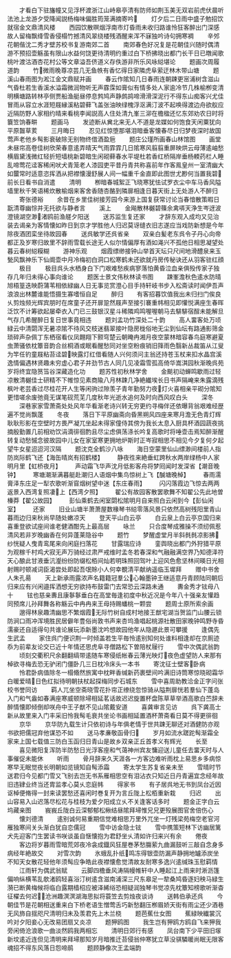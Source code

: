 <!-- { "loadSidebar": true } -->
　　才看白下驻旛幢又见浮杯渡浙江山峙皋亭清有防师如荆玉美无双岩前虎伏晨听法池上龙游夕受降闻説杨梅味偏胜筠笼满摘寄吟
　　灯夕后二日雨中盛子勉招饮就宿金文鼎清风楼
　　西园饮散暝烟浮南市灯昏雨未收归路谁怜狂客醉出门深感故人留梅飘绛雪香侵榻竹撼清风翠绕楼残酒醒来浑不寐独吟诗句拥寒裯
　　辛邜花朝偕沈二秀才壁苏校书复游南郊二首
　　南郊春色好况复是花朝佳兴随时偶清游不预招壶觞虽有限山水益何饶更待清明约重过白下桥拂晓出都门长干日已暾闻歌桃叶渡沽酒杏花村公等文章溢吾侪道义存佚游非所乐风咏縂堪论
　　题画次周履道韵
　　竹微雨晚尊凉芸几无鱼帙有香忆得日家隣虎阜萦迂林木带山塘
　　题溪山春雨图为淞江金文鼎赋并画
　　春云作隂知几日春雨连朝踈更宻浦树含滋山气昏杜若生香溪水溢霜微润物听无声霡霂如膏似有情多处人家逾冷节几株榆栁变清明横塘路转林亭侧贾船渔艇昼停息鹁鸠声静鹧鸪啼滑滑深泥行不得东山痴客兴尤佳冒雨从容立水涯短屐縁溪粘碧藓飞盖张油映绿槐浮沤满汀波不起唤得渡边舟欲舣应近隔防野人家相约晴来看桃李闻説高人住处清九峯三泖在檐楹还忆东郊劝农日时将簔笠饷春畊
　　题画马
　　发迹断从兾北来无人不道是龙媒如何饱食天闲粟犹向平原齧草荄
　　三月晦日
　　忍见红惊堕那堪泪暗垂客懐春尽日归梦夜深时故国莺声老他乡髩影衰破除无别物终借酒盈巵
　　题庄公瑾所画春山林馆图
　　画堂未昼帘高卷佳树欣荣春意逺弄晴天气雨霏霏几日隂寒风翦翦重屏映烘云母薄逺岫愁横眉黛浅微红轻折短墙桃新碧暗生闲砌藓春水平堤杜若香红桥隔岸垂杨輭药栏人睡乱啼莺花迳客稀闲吠犬青笼老人漆园吏平昔丹青共称喜前年作客鳯皇州一室清幽大如蠒常时适意恣挥洒从把襟懐漫舒展人间一幅重千金直即此图世尤尠何当置我碧前长日看书自消遣
　　清明
　　栁暗春城絮正飞晓寒犹怯试罗衣尘中车马香风隘墙里秋千笑语稀炊散榆烟来客舍香随杏酪到隣扉相逢日暮天街上无处游人不醉归
　　寄张德裕
　　余昔在乡里佳树接芳园今来游上国复获常讨论当春愔散策暇日翫清尊幽悰并无托欲与静者言
　　溪上
　　金飚散林樾碧篠余禽哢天浄生岑迓波澄镜湖空渺渚鸥前渔艖夕阳送
　　送苏监生复还家
　　才辞东观入成均又见治装去谒亲为客情懐如昨日到京才学胜他人归迟莫讶缝衣旧志遂应当戏防新想是今年除夜酒团栾坐待故园春
　　送呉敏学还呉省亲
　　双亲白髪老东呉令子丹心向帝都正及岁寒归故里不辞雨雪载长途无人似尔情偏厚有酒如渑兴不孤他日相思凝望处暮云春树縂糢糊
　　游神乐观
　　烟霞缥缈接钟山举首天坛只尺间地滑醴泉来玉甃风飘神乐下仙阛壶中月冷梅初白洞口松寒鹤未还欲就丹房传秘诀还从羽客驻红顔
　　极目
　　极目呉头水栖身白下门艰难愁疾病寥落怕黄昏泣血亲俱殁传家子独存几年归未得心事向谁论
　　题医士景文伟秋林读书图
　　踈峯澹秋色逺水防晴旭梧篁迭映蔚蒲苇相依緑幽人日无事览赏澄心目手持轩岐书步入松斋读时闻伊吾声浪浪出林麓谁能悟摄生寡嗜恒自足
　　醉归
　　有客招暮饮值我出未归扫门俟良乆剪烛频光辉宾朋时在席童子还开扉跫然屐声至接引褰重帏相见即懽悦满座生春晖泛饮不计筹欲起屡牵衣入门已三鼓银汉星斗稀隣鸡鸣喔喔朝马去騑騑宿酲未能解旦气存几希醒醉日复日世事竟相违
　　题刘孟功竹深处二十韵
　　高人畱客处万顷緑云中清閟浑无暑凉隂不待风交枝迷翡翠接叶隐房栊俗地无尘到仙坛有路通影筛金琐碎声杂佩丁东栖宿看仪凤翺翔下颢穹楚云朝晻冉湘月夜空蒙林暗容春鸟庭寒避夏虫萧骚依枕簟音韵合丝桐酒或眠看醒愁同对坐空粉痕销旧箨雨色翳新丛裁笛从江叟为竿任钓童屐粘苔迳碧映露灯红借看随人兴何须问主翁还持苍玉杖来扣水晶宫溪逸情偏遇林贤趣未穷虚心君子并劲节古人同几见凌霜雪孤高倚华嵩淇园秋渐晚呉苑岁将终宜隐筼筜谷深藏造化功
　　题苏性初秋林学舍
　　金颷初动蝉鸣歇雨过轻凉散清樾佳士研精不下帷惊见素商隃八月林踈几净絶纎埃长日书声隔崦来朱露滴残枫叶老芸香过尽桂花开人生等闲驹过隙羡子青年勤努力夜灯火喜相亲平砌分隂知更惜嗟余废弛竟无谋笔砚荒芜几度秋年光逝水追何及时向西风叹白头
　　深冬
　　深巷家家雪萧斋处处风年华看渐老诗兴转无穷更约寻梅伴还依曝背翁艰难经歴遍不觉尚飘蓬
　　冬夜
　　落日下平原幽斋向昏黑朔风四座来寒月澹无色青灯辉耿耿形影在空壁时方畏严凝兀坐起未得家僮侍其傍为我长太息入厨具杯酒园蔬夜挑摘殷勤置几前相劝饮涓滴徘徊酌且尽尘虑俱荡涤长吟复高歌时将唾壶击焉知醉渐醒转复动愁慽念彼故园中儿女在家室寒更拥地炉斯时正岑寂相思不相见今夕复何夕起望牛女星迢迢河汉隔
　　题沈克全鹤沙八咏
　　海日空蒙里仙山缥渺间楼前人指防岚际鹤飞还【海缶晴岚有招鹤楼】
　　静夜徃来絶垂虹跨秋水两岸绿杨中人家明月里【虹桥夜月】
　　声动霜飞华声沈月低影客舟将梦囘闻时发深省【潮音晚钟】
　　寒塘潮渐满暮艇赴潮归人语烟中集鸟惊树上飞【醎塘晚棹】
　　春雨濡膏泽东庄足一犁农歌听渐窅烟树望中迷【东庄春雨】
　　闪闪落霞边飞惊去两两返景入西湾复照凄上【西湾夕照】
　　翟公有故园客散罢歌舞不知翟公先此地曽榛莽【翟公故园】
　　彭仙乘鹤去闲室閟松隂明月自来照白云闲到今【彭仙闲室】
　　还家
　　旧业山塘半萧萧屋数椽琴书縂零落风景只依然高树残阳里青山暮雨边归来秋尚早随处嫩凉天
　　登天平山白云亭
　　白云泉上白云亭京国归来喜重登欲试座间谁老健酒酣先上最高层
　　咏兰
　　只合度琴成雅操不须纫佩惹清风若非岁晚幽香在何异蓬莱隐谷中
　　题竹
　　梦醒虚堂月半斜毵毵凉影拂纱恍疑人曳青鸾尾来向闲庭扫落花
　　甘露瑞应诗
　　銮舆晓出都门外狩猎平原为观稼千村鸡犬寂无声万骑经过肃严戒维时孟冬若春深和气融融满空界乃知德泽符天心酿此甘液垂沆瀣纷纷防缀松栢间灿若明珠照回驾叶上迎风色愈坚林间暎日光相射赐时顿减词臣渴尝处即起吾氓賖小人何幸覩清平献纳遥临玉墀拜
　　赠中书舍人朱孔昜
　　天上新承雨露浓声名籍籍冠羣公心翰墨钟王继适意丹青顾陆同朝后归来应有兴闲邉挥洒想无穷欲持布鼓雷门去常恐云深路未通
　　夀金秀才铉母八十
　　铉也慈亲夀且康鬖鬖垂白在高堂毎逢初度中秋近况是今年八十强亲友懽趋同预席儿孙拜舞各称觞云中冉冉来王母持赐蟠桃一颗尝
　　题周士原所索余画
　　邈得林泉趣清幽思不繁烟霞无际竹树自成村地接王猷宅湖当贺监门山腰云锁防涧口雨冲浑境胜民居僻年豊俗尚敦书声来杏坞渔唱起桃源社散田家晚钟鸣野寺昏濡豪还自适得句共谁论展玩添新墨沈吟想故园他年从隐遯此景可攀援
　　逢偶先生武孟
　　家住呉门便识荆一时倾盖若生平毎怜逺别知何处谁料相逢却在京厠迹忝为前辈友论交已近十年情还思虎阜寻僧路松下曽陪杖屦行
　　雪中次偶武翁韵
　　顷刻交衢积尺余翻翻缟带逺随车寒侵纸帐春云薄光映灯夜色虚望防人来那有棹欲寻梅去恐无驴闭门僵卧几三日枕冷床头一本书
　　寄沈征士壁客卧病
　　怜君卧病值除冬一榻翛然旅寓中枕畔香缄新药裹壁间吟满旧诗筒寒惊晓砌霜华白暖爱晴日色红拟待明朝扶杖起探梅同步石城东
　　雪中喜周助教洽金正字问张校书誉同访
　　羁人兀坐空斋晓雪花扑帘正缭绕忽惊骑从隘荆扉恍若羣仙下蓬岛入门和气盎如春满座寒威顿除埽相延茗话故迟迟旋置杯盘陈草草举酒高歌白苎辞未醉情懐即倾倒却咲舟中王子猷不见山隂戴安道
　　喜龚审言见访
　　呉下龚高士新从故里来入门丰采旧怜我髩毛衰共坐论书画相延置酒杯萧斋看日莫不得更徘徊
　　京华
　　京华防九载生计只依初诗与年俱老情于世共踈无聊还对酒健防亦观书欲把儒冠弃他谋恐不如
　　送马孝亷敬函骨归
　　岁月如流水蹉跎髩渐霜全家来上国七载值三防白玉函归日青山是故乡双亲正丘首孝义有辉光
　　长至
　　喜见微阳复浑防半防愁日光浮客座和气蔼神州宾友慵迎送儿童任去畱天时与人事催促未能休
　　听雨
　　骨月辞来久天涯各一方客边难听雨枕上易思乡多病惊寒早无眠觉夜长明朝如览镜知自髩添霜
　　寄太学生苏复省亲未至
　　雪晴时节送君归今见都门雪又飞别去岂无书系雁相思空有泪沾衣只知近日丹青遍宜念经年故旧违肄业终当还胄监孝心莫乆恋庭帏
　　得家书
　　有子居呉地无书到凤台近因讴棹便脩得一封来读罢愁还喜闲时巻复开为言丘陇上松栢重新栽
　　归迟
　　出山容易入山迟落尽松花与桂枝为爱夕阳成立乆不关逢客话多时
　　题金正字白云坞藏亲图
　　峩峩丘陇白云深郁郁松楸结昼隂拜埽惟兄兄更殁展图官舍倍伤心
　　懐刘德清
　　逺别诚何易重期信觉难相思万里外兀坐一灯残梁苑梅空老官河雁独寒间关头渐白犹自恋儒冠
　　雪中访金隐士铉
　　雪中携策短林下访幽居篱犬先迎客门生罢读书咲谈虽自惬懐抱为君舒坐乆清如许归来兴有余
　　倦夜
　　客边将岁暮雨雪暗荒郊夜冷衾成鐡风狂屋巻茅愁膓萦九曲漏鼓听三敲自念身多病经年絶故交
　　对雪次韵
　　氷蛾乱扑纸鸣冻得银壶防漏声静拥地罏添炭坐不知天女散花轻他年须髩应争皓此夜襟懐愈觉清故友耐寒多逸兴逺缄珠玉慰羁情
　　江雨轩为偶武翁赋
　　云脚四檐垂风涛隔幔帷轩中人睡起江上雨来时淅沥篷偏响纵横苇乱欹渚鸥轻喜浴汀树逺含滋南浦深三尺东皋足一犂桑鸠昏逐妇秧马緑生漪已断黄梅候将临白露期樯柖应被泽絺绤恐相疑润独琴书觉凉先枕簟知榜歌听渐杳征櫂去何迟沧洲趣溟溟湖海思拟将蓑笠去剪烛夜谈诗
　　送韩伯承还呉
　　今朝佳节是花朝相送重来白下桥老语生憎莺舌巧新愁翻压栁眉娇天街有雨尘还少酒巷无风斾自揺咫尺清明归未及羡君先上木兰桡
　　题芭蕉仕女图
　　蕉緑映纎裳沉吟对夕阳妾心无改易团扇又炎凉
　　题狎鸥图
　　我生岂有狎鸥方鸥自飞来狎我旁闲倚沧浪歌一曲淡然鸥我两相忘
　　清明日郊行有感
　　凤台南下少平田旧塜新坟逺近连但见清明来拜埽那知岁月暗推迁苔侵翁仲寒犹立草没骐驎暖尚眠无限客魂招不得东风落日怨啼鹃
　　题顾静像次王孟端韵
